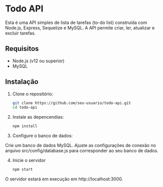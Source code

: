 # Todo API

Esta é uma API simples de lista de tarefas (to-do list) construída com Node.js, Express, Sequelize e MySQL. A API permite criar, ler, atualizar e excluir tarefas.

## Requisitos

- Node.js (v12 ou superior)
- MySQL

## Instalação

1. Clone o repositório:

   ```sh
   git clone https://github.com/seu-usuario/todo-api.git
   cd todo-api
   ```

2. Instale as depencendias:

    ```sh
    npm install
    ```

3. Configure o banco de dados:

Crie um banco de dados MySQL.
Ajuste as configurações de conexão no arquivo src/config/database.js para corresponder ao seu banco de dados.

4. Inicie o servidor

    ```sh
    npm start
    ```

O servidor estará em execução em http://localhost:3000.
